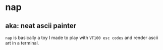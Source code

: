 # nap
## aka: neat ascii painter

`nap` is basically a toy I made to play with `VT100 esc codes` and render ascii art in a terminal.
